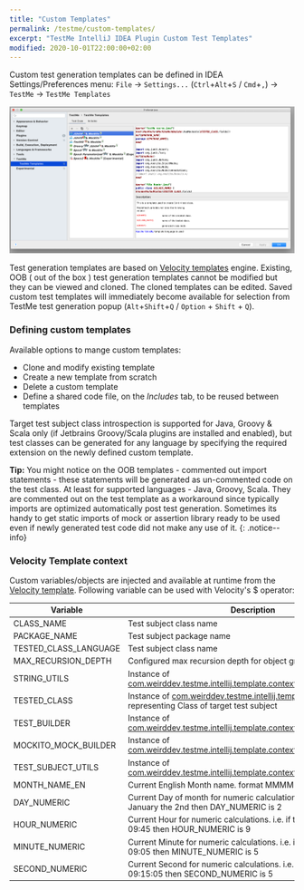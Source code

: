```yaml
---
title: "Custom Templates"
permalink: /testme/custom-templates/
excerpt: "TestMe IntelliJ IDEA Plugin Custom Test Templates"
modified: 2020-10-01T22:00:00+02:00
---
```


Custom test generation templates can be defined in IDEA Settings/Preferences menu: `File` -> `Settings...` (`Ctrl`+`Alt`+`S` / `Cmd`+`,`) -> `TestMe` -> `TestMe Templates`

![TestMe Settings](/assets/images/testme-settings-templates.png)

Test generation templates are based on [Velocity templates](https://velocity.apache.org/engine/1.7/vtl-reference.html) engine.
Existing,  OOB ( out of the box ) test generation templates cannot be modified but they can be viewed and cloned. The cloned templates can be edited.
Saved custom test templates will immediately become available for selection from TestMe test generation popup (`Alt`+`Shift`+`Q` / `Option` + `Shift` + `Q`).

### Defining custom templates

Available options to mange custom templates:
- Clone and modify existing template
- Create a new template from scratch
- Delete a custom template
- Define a shared code file,  on the _Includes_ tab, to be reused between templates

Target test subject class introspection is supported for Java, Groovy & Scala only (if Jetbrains Groovy/Scala plugins are installed and enabled),
but test classes can be generated for any language by specifying the required extension on the newly defined custom template.

**Tip:** You might notice on the OOB templates - commented out import statements - these statements will be generated as un-commented code on the test class.
At least for supported languages - Java, Groovy, Scala. They are commented out on the test template as a workaround since typically imports are optimized automatically post test generation.
Sometimes its handy to get static imports of mock or assertion library ready to be used even if newly generated test code did not make any use of it. 
{: .notice--info}

### Velocity Template context

Custom variables/objects are injected and available at runtime from the [Velocity template](https://velocity.apache.org/engine/1.7/vtl-reference.html).
Following variable can be used with Velocity's $ operator:

| Variable              | Description                                                                                                                                                                           |
|-----------------------|---------------------------------------------------------------------------------------------------------------------------------------------------------------------------------------|
| CLASS_NAME            | Test subject class name                                                                                                                                                               |
| PACKAGE_NAME          | Test subject package name                                                                                                                                                             |
| TESTED_CLASS_LANGUAGE | Test subject class name                                                                                                                                                               |
| MAX_RECURSION_DEPTH   | Configured max recursion depth for object graph introspection                                                                                                                         |
| STRING_UTILS          | Instance of [com.weirddev.testme.intellij.template.context.StringUtils](/testme/javadoc/com/weirddev/testme/intellij/template/context/StringUtils.html)                               |
| TESTED_CLASS          | Instance of [com.weirddev.testme.intellij.template.context.Type](/testme/javadoc/com/weirddev/testme/intellij/template/context/Type.html) - representing Class of target test subject |
| TEST_BUILDER          | Instance of [com.weirddev.testme.intellij.template.context.TestBuilder](/testme/javadoc/com/weirddev/testme/intellij/template/context/TestBuilder.html)                               |
| MOCKITO_MOCK_BUILDER  | Instance of [com.weirddev.testme.intellij.template.context.MockitoMockBuilder](/testme/javadoc/com/weirddev/testme/intellij/template/context/MockitoMockBuilder.html)                 |
| TEST_SUBJECT_UTILS    | Instance of [com.weirddev.testme.intellij.template.context.TestSubjectInspector](/testme/javadoc/com/weirddev/testme/intellij/template/context/TestSubjectInspector.html)             |
| MONTH_NAME_EN         | Current English Month name. format MMMM                                                                                                                                               |
| DAY_NUMERIC           | Current Day of month for numeric calculations. i.e. if today is January the 2nd then DAY_NUMERIC is 2                                                                                 |
| HOUR_NUMERIC          | Current Hour for numeric calculations. i.e. if the current time is 09:45 then HOUR_NUMERIC is 9                                                                                       |
| MINUTE_NUMERIC        | Current Minute for numeric calculations. i.e. if the current time is 09:05 then MINUTE_NUMERIC is 5                                                                                   |
| SECOND_NUMERIC        | Current Second for numeric calculations. i.e. if the current time is 09:15:05 then SECOND_NUMERIC is 5                                                                                |

